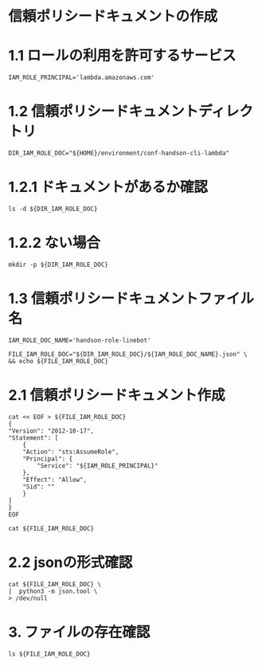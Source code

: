 # 信頼ポリシードキュメントの作成

# 1.1 ロールの利用を許可するサービス
    IAM_ROLE_PRINCIPAL='lambda.amazonaws.com'

# 1.2 信頼ポリシードキュメントディレクトリ
    DIR_IAM_ROLE_DOC="${HOME}/environment/conf-handson-cli-lambda"

# 1.2.1 ドキュメントがあるか確認 
    ls -d ${DIR_IAM_ROLE_DOC}

# 1.2.2 ない場合
    mkdir -p ${DIR_IAM_ROLE_DOC}

# 1.3 信頼ポリシードキュメントファイル名
    IAM_ROLE_DOC_NAME='handson-role-linebot'
   
    FILE_IAM_ROLE_DOC="${DIR_IAM_ROLE_DOC}/${IAM_ROLE_DOC_NAME}.json" \
    && echo ${FILE_IAM_ROLE_DOC}

# 2.1 信頼ポリシードキュメント作成
    cat << EOF > ${FILE_IAM_ROLE_DOC}
    {
    "Version": "2012-10-17",
    "Statement": [
        {
        "Action": "sts:AssumeRole",
        "Principal": {
            "Service": "${IAM_ROLE_PRINCIPAL}"
        },
        "Effect": "Allow",
        "Sid": ""
        }
    ]
    }
    EOF

    cat ${FILE_IAM_ROLE_DOC}

# 2.2 jsonの形式確認
    cat ${FILE_IAM_ROLE_DOC} \
    |  python3 -m json.tool \
    > /dev/null

# 3. ファイルの存在確認
    ls ${FILE_IAM_ROLE_DOC}
